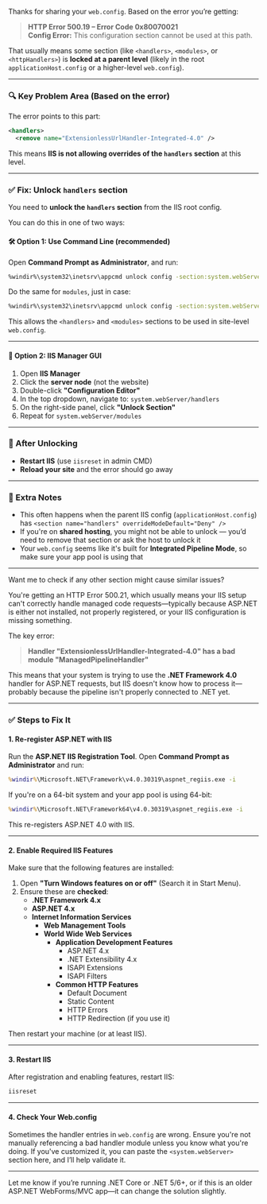 Thanks for sharing your `web.config`. Based on the error you’re getting:

> **HTTP Error 500.19 – Error Code 0x80070021**  
> **Config Error:** This configuration section cannot be used at this path.

That usually means some section (like `<handlers>`, `<modules>`, or `<httpHandlers>`) is **locked at a parent level** (likely in the root `applicationHost.config` or a higher-level `web.config`).

---

### 🔍 Key Problem Area (Based on the error)

The error points to this part:

```xml
<handlers>
  <remove name="ExtensionlessUrlHandler-Integrated-4.0" />
```

This means **IIS is not allowing overrides of the `handlers` section** at this level.

---

### ✅ Fix: Unlock `handlers` section

You need to **unlock the `handlers` section** from the IIS root config.

You can do this in one of two ways:

#### 🛠 Option 1: Use Command Line (recommended)

Open **Command Prompt as Administrator**, and run:

```bash
%windir%\system32\inetsrv\appcmd unlock config -section:system.webServer/handlers
```

Do the same for `modules`, just in case:

```bash
%windir%\system32\inetsrv\appcmd unlock config -section:system.webServer/modules
```

This allows the `<handlers>` and `<modules>` sections to be used in site-level `web.config`.

---

#### 🧰 Option 2: IIS Manager GUI

1. Open **IIS Manager**
2. Click the **server node** (not the website)
3. Double-click **"Configuration Editor"**
4. In the top dropdown, navigate to: `system.webServer/handlers`
5. On the right-side panel, click **"Unlock Section"**
6. Repeat for `system.webServer/modules`

---

### 🔄 After Unlocking

- **Restart IIS** (use `iisreset` in admin CMD)
- **Reload your site** and the error should go away

---

### 📝 Extra Notes

- This often happens when the parent IIS config (`applicationHost.config`) has `<section name="handlers" overrideModeDefault="Deny" />`
- If you're on **shared hosting**, you might not be able to unlock — you’d need to remove that section or ask the host to unlock it
- Your `web.config` seems like it's built for **Integrated Pipeline Mode**, so make sure your app pool is using that

---

Want me to check if any other section might cause similar issues?



You're getting an HTTP Error 500.21, which usually means your IIS setup can't correctly handle managed code requests—typically because ASP.NET is either not installed, not properly registered, or your IIS configuration is missing something.

The key error:
> **Handler "ExtensionlessUrlHandler-Integrated-4.0" has a bad module "ManagedPipelineHandler"**

This means that your system is trying to use the **.NET Framework 4.0** handler for ASP.NET requests, but IIS doesn't know how to process it—probably because the pipeline isn't properly connected to .NET yet.

---

### ✅ Steps to Fix It

#### 1. **Re-register ASP.NET with IIS**
Run the **ASP.NET IIS Registration Tool**. Open **Command Prompt as Administrator** and run:

```cmd
%windir%\Microsoft.NET\Framework\v4.0.30319\aspnet_regiis.exe -i
```

If you're on a 64-bit system and your app pool is using 64-bit:

```cmd
%windir%\Microsoft.NET\Framework64\v4.0.30319\aspnet_regiis.exe -i
```

This re-registers ASP.NET 4.0 with IIS.

---

#### 2. **Enable Required IIS Features**
Make sure that the following features are installed:

1. Open **"Turn Windows features on or off"** (Search it in Start Menu).
2. Ensure these are **checked**:
   - **.NET Framework 4.x**
   - **ASP.NET 4.x**
   - **Internet Information Services**
     - **Web Management Tools**
     - **World Wide Web Services**
       - **Application Development Features**
         - ASP.NET 4.x
         - .NET Extensibility 4.x
         - ISAPI Extensions
         - ISAPI Filters
       - **Common HTTP Features**
         - Default Document
         - Static Content
         - HTTP Errors
         - HTTP Redirection (if you use it)

Then restart your machine (or at least IIS).

---

#### 3. **Restart IIS**
After registration and enabling features, restart IIS:

```cmd
iisreset
```

---

#### 4. **Check Your Web.config**
Sometimes the handler entries in `web.config` are wrong. Ensure you're not manually referencing a bad handler module unless you know what you're doing. If you've customized it, you can paste the `<system.webServer>` section here, and I’ll help validate it.

---

Let me know if you’re running .NET Core or .NET 5/6+, or if this is an older ASP.NET WebForms/MVC app—it can change the solution slightly.
